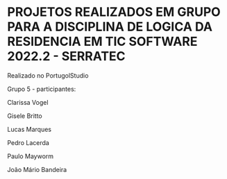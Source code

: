 # PROJETOS REALIZADOS EM GRUPO PARA A DISCIPLINA DE LOGICA DA RESIDENCIA EM TIC SOFTWARE 2022.2 - SERRATEC<br>
<p>Realizado no PortugolStudio</p>
<p>Grupo 5 - participantes:</p>

<p>Clarissa Vogel</p>
<p>Gisele Britto</p>
<p>Lucas Marques</p>
<p>Pedro Lacerda</p>
<p>Paulo Mayworm</p>
<p>João Mário Bandeira</p>
